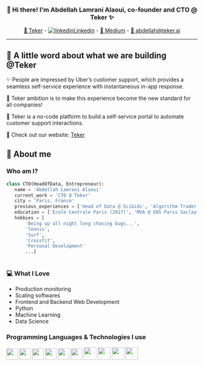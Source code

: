 
<h3 align="center">👋 Hi there! I'm Abdellah Lamrani Alaoui, co-founder and CTO @ Teker ✨</h3>
<p align="center">
  <a href="https://teker.ai">🔗 Teker</a> -
  <a href="https://www.linkedin.com/in/abdellah-lamrani-alaoui-6288a4a6"> <img src="https://i.stack.imgur.com/gVE0j.png" alt="linkedin">Linkedin</a> -
  <a href="https://medium.com/@abdellah_lamrani_alaoui">📖 Medium</a> - 
  <a href="mailto:abdellah@teker.ai">📧 abdellah@teker.ai</a>
</p>


---


## 🔨 A little word about what we are building @Teker

✨ People are impressed by Uber’s customer support, which provides a seamless self-service experience with instantaneous in-app response. 

🚀 Teker ambition is to make this experience become the new standard for all companies!

🔨 Teker is a no-code platform to build a self-service portal to automate customer support interactions. 

🔗 Check out our website: <a href="https://teker.ai">Teker</a>


## 🙋 About me


### Who am I?
 
 ```python
 class CTO(HeadOfData, Entrepreneur):
    name = 'Abdellah Lamrani Alaoui'
    current_work = 'CTO @ Teker'
    city = 'Paris, France'
    previous_experiences = ['Head of Data @ Scibids', 'Algorithm Trader Researcher @ BNP']
    education = ['Ecole Centrale Paris (2017)', 'MVA @ ENS Paris Saclay (2017)'
    hobbies = [
        'Being up all night long chasing bugs...',
        'Tennis', 
        'Surf', 
        'Crossfit', 
        'Personal Development'
        ...]
	
 ```
 
### 💻 What I Love

* Production monitoring
* Scaling softwares
* Frontend and Backend Web Development
* Python
* Machine Learning
* Data Science


### Programming Languages & Technologies I use


<img src = 'https://github.com/MarikIshtar007/MarikIshtar007/blob/master/images/python2.png' height='30'/> <img src = 'https://github.com/MarikIshtar007/MarikIshtar007/blob/master/images/html.svg' width='30'/> <img src = 'https://github.com/MarikIshtar007/MarikIshtar007/blob/master/images/js.svg' width='30'/> <img src = 'https://github.com/MarikIshtar007/MarikIshtar007/blob/master/images/css.svg' width='30'/> <img src = 'https://github.com/MarikIshtar007/MarikIshtar007/blob/master/images/sql.svg' width='30'/> <img src = 'https://github.com/MarikIshtar007/MarikIshtar007/blob/master/images/pycharm.svg' width='30'/> <img src = 'https://github.com/MarikIshtar007/MarikIshtar007/blob/master/images/react.svg' width='33'/> <img src = 'https://www.docker.com/wp-content/uploads/2022/03/vertical-logo-monochromatic.png' width='33'/> <img src = 'https://upload.wikimedia.org/wikipedia/commons/thumb/3/39/Kubernetes_logo_without_workmark.svg/1200px-Kubernetes_logo_without_workmark.svg.png' width='33'/> <img src = 'https://opensenselabs.com/sites/default/files/inline-images/terraform.png' width='33'/>
